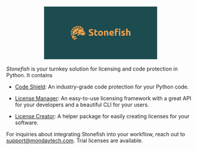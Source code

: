 <p align="center">
  <a href="https://github.com/stonefish-dev"><img alt="stonefish" src="https://raw.githubusercontent.com/stonefish-dev/.github/main/images/stonefish-logo.svg" width="60%"></a>
</p>

_Stonefish_ is your turnkey solution for licensing and code protection in
Python. It contains

- [Code Shield](https://github.com/stonefish-dev/code-shield):
  An industry-grade code protection for your Python code.

- [License Manager](https://github.com/stonefish-dev/license-manager):
  An easy-to-use licensing framework with a great API for your developers and
  a beautiful CLI for your users.

- [License Creator](https://github.com/stonefish-dev/code-shield):
  A helper package for easily creating licenses for your software.

For inquiries about integrating Stonefish into your workflow, reach out to
support@mondaytech.com. Trial licenses are available.
